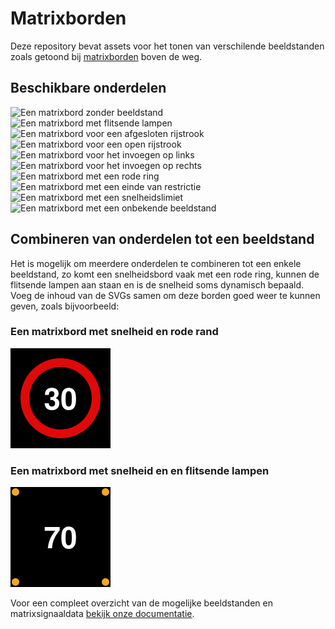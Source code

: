 # Matrixborden

Deze repository bevat assets voor het tonen van verschilende beeldstanden zoals getoond bij [matrixborden](https://nl.wikipedia.org/wiki/Matrixbord) boven de weg.

## Beschikbare onderdelen

![Een matrixbord zonder beeldstand](/assets/blank.svg "Een matrixbord zonder beeldstand")
![Een matrixbord met flitsende lampen](/assets/flashing.svg "Een matrixbord met flitsende lampen")
![Een matrixbord voor een afgesloten rijstrook](/assets/lane-closed.svg "Een matrixbord voor een afgesloten rijstrook")
![Een matrixbord voor een open rijstrook](/assets/lane-open.svg "Een matrixbord voor een open rijstrook")
![Een matrixbord voor het invoegen op links](/assets/merge-left.svg "Een matrixbord voor het invoegen op links")
![Een matrixbord voor het invoegen op rechts](/assets/merge-right.svg "Een matrixbord voor het invoegen op rechts")
![Een matrixbord met een rode ring](/assets/red-ring.svg "Een matrixbord met een rode ring")
![Een matrixbord met een einde van restrictie](/assets/restriction-end.svg "Een matrixbord met een einde van restrictie")
![Een matrixbord met een snelheidslimiet](/assets/speed-limit.svg "Een matrixbord met een snelheidslimiet")
![Een matrixbord met een onbekende beeldstand](/assets/unknown.svg "Een matrixbord met een onbekende beeldstand")

## Combineren van onderdelen tot een beeldstand

Het is mogelijk om meerdere onderdelen te combineren tot een enkele beeldstand, zo komt een snelheidsbord vaak met een rode ring, kunnen de flitsende lampen aan staan en is de snelheid soms dynamisch bepaald. Voeg de inhoud van de SVGs samen om deze borden goed weer te kunnen geven, zoals bijvoorbeeld:

### Een matrixbord met snelheid en rode rand
![Een matrixbord met snelheidsgebod en rode rand](/examples/speed-limit-with-ring.svg "Een matrixbord met snelheidsgebod en rode rand")

### Een matrixbord met snelheid en en flitsende lampen
![Een matrixbord met adviessnelheid en flitsende lampen](/examples/speed-limit-with-lights.svg "Een matrixbord met adviessnelheid en flitsende lampen")

Voor een compleet overzicht van de mogelijke beeldstanden en matrixsignaaldata [bekijk onze documentatie](http://docs.ndwcloud.nu/nl/tmis/msi/msi.html).